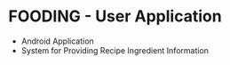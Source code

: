 # FOODING - User Application
* Android Application
* System for Providing Recipe Ingredient Information
